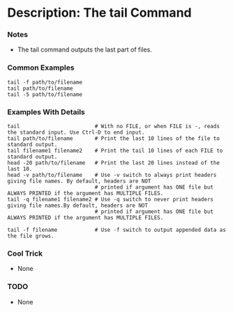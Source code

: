 # Description: The tail Command

### Notes
* The tail command outputs the last part of files.

### Common Examples
```shell
tail -f path/to/filename
tail path/to/filename
tail -5 path/to/filename
```

### Examples With Details
```shell
tail                        # With no FILE, or when FILE is -, reads the standard input. Use Ctrl-D to end input.
tail path/to/filename       # Print the last 10 lines of the file to standard output.
tail filename1 filename2    # Print the tail 10 lines of each FILE to standard output.
head -20 path/to/filename   # Print the last 20 lines instead of the last 10.
head -v path/to/filename    # Use -v switch to always print headers giving file names. By default, headers are NOT
                            # printed if argument has ONE file but ALWAYS PRINTED if the argument has MULTIPLE FILES.
tail -q filename1 filename2 # Use -q switch to never print headers giving file names.By default, headers are NOT
                            # printed if argument has ONE file but ALWAYS PRINTED if the argument has MULTIPLE FILES.

tail -f filename            # Use -f switch to output appended data as the file grows.
```

### Cool Trick
* None

### TODO
* None
